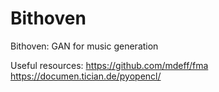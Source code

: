 # Bithoven

Bithoven: GAN for music generation


Useful resources:
https://github.com/mdeff/fma
https://documen.tician.de/pyopencl/
